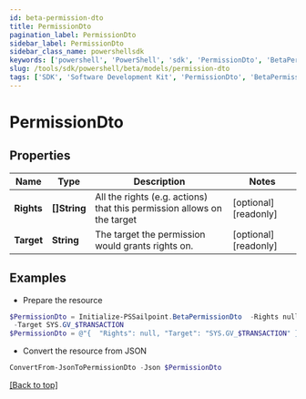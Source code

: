 ```yaml
---
id: beta-permission-dto
title: PermissionDto
pagination_label: PermissionDto
sidebar_label: PermissionDto
sidebar_class_name: powershellsdk
keywords: ['powershell', 'PowerShell', 'sdk', 'PermissionDto', 'BetaPermissionDto'] 
slug: /tools/sdk/powershell/beta/models/permission-dto
tags: ['SDK', 'Software Development Kit', 'PermissionDto', 'BetaPermissionDto']
---
```



# PermissionDto

## Properties

Name | Type | Description | Notes
------------ | ------------- | ------------- | -------------
**Rights** | **[]String** | All the rights (e.g. actions) that this permission allows on the target | [optional] [readonly] 
**Target** | **String** | The target the permission would grants rights on. | [optional] [readonly] 

## Examples

- Prepare the resource
```powershell
$PermissionDto = Initialize-PSSailpoint.BetaPermissionDto  -Rights null `
 -Target SYS.GV_$TRANSACTION
$PermissionDto = @"{  "Rights": null, "Target": "SYS.GV_$TRANSACTION" }"@
```

- Convert the resource from JSON
```powershell
ConvertFrom-JsonToPermissionDto -Json $PermissionDto
```


[[Back to top]](#) 

